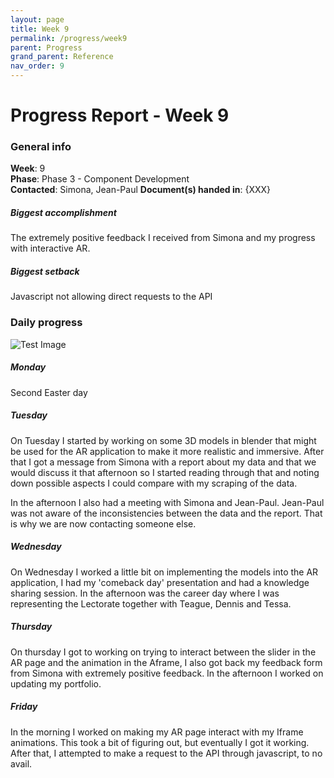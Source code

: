 ```yaml
---
layout: page
title: Week 9
permalink: /progress/week9
parent: Progress
grand_parent: Reference
nav_order: 9
---
```

# Progress Report - Week 9

### General info
**Week**: 9  
**Phase**: Phase 3 - Component Development  
**Contacted**: Simona, Jean-Paul
**Document(s) handed in**: {XXX}  

##### Biggest accomplishment
The extremely positive feedback I received from Simona and my progress with interactive AR.

##### Biggest setback
Javascript not allowing direct requests to the API

### Daily progress
![Test Image](basic-weekly-template.png)

##### Monday
Second Easter day

##### Tuesday
On Tuesday I started by working on some 3D models in blender that might be used for the AR application to make it more realistic and immersive. After that I got a message from Simona with a report about my data and that we would discuss it that afternoon so I started reading through that and noting down possible aspects I could compare with my scraping of the data.

In the afternoon I also had a meeting with Simona and Jean-Paul. Jean-Paul was not aware of the inconsistencies between the data and the report. That is why we are now contacting someone else. 

##### Wednesday
On Wednesday I worked a little bit on implementing the models into the AR application, I had my 'comeback day' presentation and had a knowledge sharing session. In the afternoon was the career day where I was representing the Lectorate together with Teague, Dennis and Tessa.

##### Thursday
On thursday I got to working on trying to interact between the slider in the AR page and the animation in the Aframe, I also got back my feedback form from Simona with extremely positive feedback. In the afternoon I worked on updating my portfolio.

##### Friday
In the morning I worked on making my AR page interact with my Iframe animations. This took a bit of figuring out, but eventually I got it working. 
After that, I attempted to make a request to the API through javascript, to no avail.